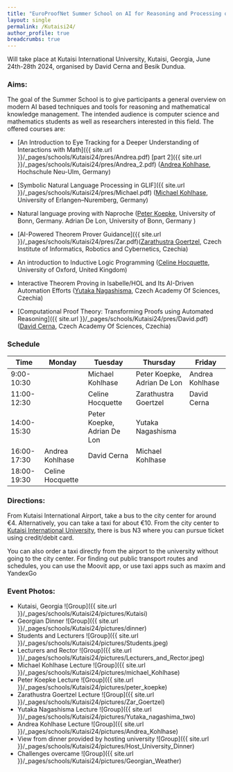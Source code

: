```yaml
---
title: "EuroProofNet Summer School on AI for Reasoning and Processing of Mathematics"
layout: single
permalink: /Kutaisi24/
author_profile: true
breadcrumbs: true
---
```


Will take place at Kutaisi International University, Kutaisi, Georgia, June 24th-28th 2024, organised by David Cerna and Besik Dundua.

### Aims:

The goal of the Summer School is to give participants a general overview on modern AI based techniques and tools for reasoning and mathematical knowledge management. The intended audience is computer science and mathematics students as well as researchers interested in this field. The offered courses are: 

- [An Introduction to Eye Tracking for a Deeper Understanding of Interactions with Math]({{ site.url }}/_pages/schools/Kutaisi24/pres/Andrea.pdf) [part 2]({{ site.url }}/_pages/schools/Kutaisi24/pres/Andrea_2.pdf)
 ([Andrea Kohlhase](http://www.hnu.de/andrea-kohlhase), Hochschule Neu-Ulm, Germany)
- [Symbolic Natural Language Processing in GLIF]({{ site.url }}/_pages/schools/Kutaisi24/pres/Michael.pdf)  ([Michael Kohlhase](http://www.dhss.phil.fau.de/person/michael-kohlhase/), University of Erlangen–Nuremberg, Germany)

- Natural language proving with Naproche ([Peter Koepke](http://www.math.uni-bonn.de/people/koepke/), University of Bonn, Germany. Adrian De Lon, University of Bonn, Germany )

- [AI-Powered Theorem Prover Guidance]({{ site.url }}/_pages/schools/Kutaisi24/pres/Zar.pdf)([Zarathustra Goertzel](https://gardenofminds.art/research/), Czech Institute of Informatics, Robotics and Cybernetics, Czechia)

- An introduction to Inductive Logic Programming ([Celine Hocquette](https://celinehocquette.github.io/), University of Oxford, United Kingdom)

- Interactive Theorem Proving in Isabelle/HOL and Its AI-Driven Automation Efforts ([Yutaka Nagashisma](https://unitedreasoning.wordpress.com/about/), Czech Academy Of Sciences, Czechia)

- [Computational Proof Theory: Transforming Proofs using Automated Reasoning]({{ site.url }}/_pages/schools/Kutaisi24/pres/David.pdf) ([David Cerna](http://www.cs.cas.cz/dcerna/), Czech Academy Of Sciences, Czechia)


### Schedule

| Time         | Monday              | Tuesday              | Thursday                                              | Friday                                                |
|--------------|---------------------|----------------------|-------------------------------------------------------|-------------------------------------------------------|
| 9:00-10:30   |                     | Michael Kohlhase     | Peter Koepke, Adrian De Lon                                          | Andrea Kohlhase                                       |
| 11:00-12:30  |                     | Celine Hocquette     | Zarathustra Goertzel                                  | David Cerna                                           |
| 14:00-15:30  |                     | Peter Koepke, Adrian De Lon         | Yutaka Nagashisma                                     |                                                       |
| 16:00-17:30  | Andrea Kohlhase     | David Cerna          | Michael Kohlhase                                      |                                                       |
| 18:00-19:30  | Celine Hocquette    |                      |                                                       |                                                       |


### Directions:

From Kutaisi International Airport, take a bus to the city center for around €4. Alternatively, you can take a taxi for about €10. From the city center to [Kutaisi International University](https://www.google.com/maps/place/Kutaisi+International+University+%7C+Building+K+%7C/@42.2112127,42.7135331,17z/data=!4m10!1m2!2m1!1skutaisi+international+university!3m6!1s0x405cedda7a2ef2d1:0xb65f0fc450dc07e6!8m2!3d42.213231!4d42.7154753!15sCiBrdXRhaXNpIGludGVybmF0aW9uYWwgdW5pdmVyc2l0eZIBCnVuaXZlcnNpdHngAQA!16s%2Fg%2F11hft0jt6k?entry=ttu), there is bus N3 where you can pursue ticket using credit/debit card.

You can also order a taxi directly from the airport to the university without going to the city center. For finding out public transport routes and schedules, you can use the Moovit app, or use taxi apps such as maxim and YandexGo

### Event Photos:

- Kutaisi, Georgia
  ![Group]({{ site.url }}/_pages/schools/Kutaisi24/pictures/Kutaisi)
- Georgian Dinner
  ![Group]({{ site.url }}/_pages/schools/Kutaisi24/pictures/dinner)
- Students and Lecturers
  ![Group]({{ site.url }}/_pages/schools/Kutaisi24/pictures/Students.jpeg)
- Lecturers and Rector
  ![Group]({{ site.url }}/_pages/schools/Kutaisi24/pictures/Lecturers_and_Rector.jpeg)
- Michael Kohlhase Lecture
  ![Group]({{ site.url }}/_pages/schools/Kutaisi24/pictures/michael_Kohlhase)
- Peter Koepke Lecture
  ![Group]({{ site.url }}/_pages/schools/Kutaisi24/pictures/peter_koepke)
- Zarathustra Goertzel  Lecture
  ![Group]({{ site.url }}/_pages/schools/Kutaisi24/pictures/Zar_Goertzel)
- Yutaka Nagashisma Lecture
  ![Group]({{ site.url }}/_pages/schools/Kutaisi24/pictures/Yutaka_nagashima_two)
- Andrea Kohlhase Lecture
  ![Group]({{ site.url }}/_pages/schools/Kutaisi24/pictures/Andrea_Kohlhase)
- View from dinner provided by hosting university
  ![Group]({{ site.url }}/_pages/schools/Kutaisi24/pictures/Host_University_Dinner)
- Challenges overcame
  ![Group]({{ site.url }}/_pages/schools/Kutaisi24/pictures/Georgian_Weather)

